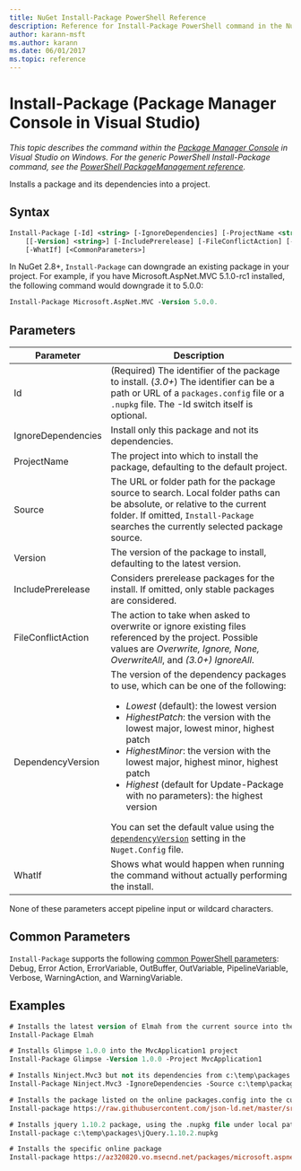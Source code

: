 ```yaml
---
title: NuGet Install-Package PowerShell Reference
description: Reference for Install-Package PowerShell command in the NuGet Package Manager Console in Visual Studio.
author: karann-msft
ms.author: karann
ms.date: 06/01/2017
ms.topic: reference
---
```


# Install-Package (Package Manager Console in Visual Studio)

*This topic describes the command within the [Package Manager Console](../../consume-packages/install-use-packages-powershell.md) in Visual Studio on Windows. For the generic PowerShell Install-Package command, see the [PowerShell PackageManagement reference](/powershell/module/packagemanagement/?view=powershell-6).*

Installs a package and its dependencies into a project.

## Syntax

```ps
Install-Package [-Id] <string> [-IgnoreDependencies] [-ProjectName <string>] [[-Source] <string>] 
    [[-Version] <string>] [-IncludePrerelease] [-FileConflictAction] [-DependencyVersion]
    [-WhatIf] [<CommonParameters>]
```

In NuGet 2.8+, `Install-Package` can downgrade an existing package in your project. For example, if you have Microsoft.AspNet.MVC 5.1.0-rc1 installed, the following command would downgrade it to 5.0.0:

```ps
Install-Package Microsoft.AspNet.MVC -Version 5.0.0.
```

## Parameters

| Parameter | Description |
| --- | --- |
| Id | (Required) The identifier of the package to install. (*3.0+*) The identifier can be a path or URL of a `packages.config` file or a `.nupkg` file. The -Id switch itself is optional. |
| IgnoreDependencies | Install only this package and not its dependencies. |
| ProjectName | The project into which to install the package, defaulting to the default project. |
| Source | The URL or folder path for the package source to search. Local folder paths can be absolute, or relative to the current folder. If omitted, `Install-Package` searches the currently selected package source. |
| Version | The version of the package to install, defaulting to the latest version. |
| IncludePrerelease | Considers prerelease packages for the install. If omitted, only stable packages are considered. |
| FileConflictAction | The action to take when asked to overwrite or ignore existing files referenced by the project. Possible values are *Overwrite, Ignore, None, OverwriteAll*, and *(3.0+)* *IgnoreAll*. |
| DependencyVersion | The version of the dependency packages to use, which can be one of the following:<br/><ul><li>*Lowest* (default): the lowest version</li><li>*HighestPatch*: the version with the lowest major, lowest minor, highest patch</li><li>*HighestMinor*: the version with the lowest major, highest minor, highest patch</li><li>*Highest* (default for Update-Package with no parameters): the highest version</li></ul>You can set the default value using the [`dependencyVersion`](../nuget-config-file.md#config-section) setting in the `Nuget.Config` file. |
| WhatIf | Shows what would happen when running the command without actually performing the install. |

None of these parameters accept pipeline input or wildcard characters.

## Common Parameters

`Install-Package` supports the following [common PowerShell parameters](http://go.microsoft.com/fwlink/?LinkID=113216): Debug, Error Action, ErrorVariable, OutBuffer, OutVariable, PipelineVariable, Verbose, WarningAction, and WarningVariable.

## Examples

```ps
# Installs the latest version of Elmah from the current source into the default project
Install-Package Elmah

# Installs Glimpse 1.0.0 into the MvcApplication1 project
Install-Package Glimpse -Version 1.0.0 -Project MvcApplication1

# Installs Ninject.Mvc3 but not its dependencies from c:\temp\packages
Install-Package Ninject.Mvc3 -IgnoreDependencies -Source c:\temp\packages

# Installs the package listed on the online packages.config into the current project
Install-package https://raw.githubusercontent.com/json-ld.net/master/src/JsonLD/packages.config

# Installs jquery 1.10.2 package, using the .nupkg file under local path of c:\temp\packages
Install-package c:\temp\packages\jQuery.1.10.2.nupkg

# Installs the specific online package
Install-package https://az320820.vo.msecnd.net/packages/microsoft.aspnet.mvc.5.2.3.nupkg
```
